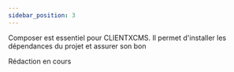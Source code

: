 ```yaml
---
sidebar_position: 3
---
```


Composer est essentiel pour CLIENTXCMS. Il permet d'installer les dépendances du projet et assurer son bon  

Rédaction en cours
